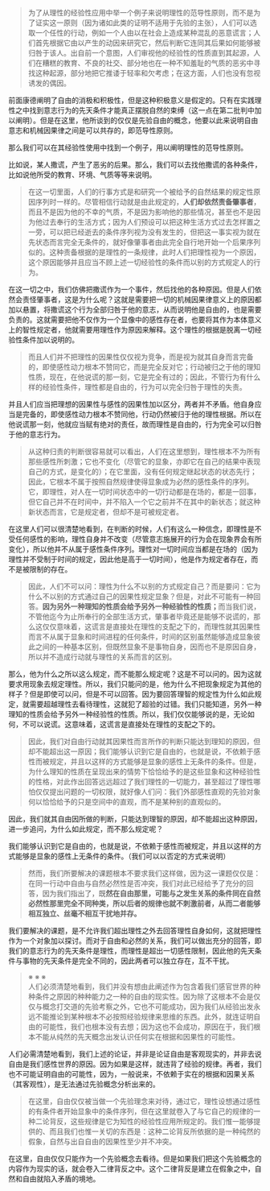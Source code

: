 <blockquote data-pid="GLbRGLjx">为了从理性的经验性应用中举一个例子来说明理性的范导性原则，而不是为了证实这一原则（因为诸如此类的证明不适用于先验的主张），人们可以选取一个任性的行动，例如一个人由以在社会上造成某种混乱的恶意谎言；人们首先根据它由以产生的动因来研究它，然后判断它连同其后果如何能够被归咎于该人。出自前一个意图，人们审视他的经验性的性质直到其起源，人们在糟糕的教育、不良的社交、部分地也在一种不知羞耻的气质的恶劣中寻找这种起源，部分地把它推诿于轻率和欠考虑；在这方面，人们也没有忽视诱发的偶因。</blockquote><p data-pid="jZ7lanQT">前面康德阐明了自由的消极和积极性，但是这种积极意义是假定的。只有在实践理性之中找到意志行为的先天条件才能真正摆脱自然的束缚（这一点在第二批判中加以阐明）。但是在这里，他所谈到的仅仅是先验自由的概念，他要以此来说明自由意志和机械因果律之间是可以共存的，即范导性原则。</p><p data-pid="XxaZT62D">那么我们可以在其经验性使用中找到一个例子，用以阐明理性的范导性原则。</p><p data-pid="w4neHKDi">比如说，某人撒谎，产生了恶劣的后果。那么，我们可以去找他撒谎的各种条件，比如说他所受的教育、环境、气质等等来说明。</p><blockquote data-pid="2zmcx5Tb">在这一切里面，人们的行事方式是和研究一个被给予的自然结果的规定性原因序列时一样的。尽管相信行动就是由此规定的，<b>人们却依然责备肇事者</b>，而且不是因为他的不幸的气质，不是因为影响他的那些情况，甚至也不是因为他过去奉行的生活方式；因为人们预设可以把这种生活方式过去怎样置之一旁，可以把已经逝去的条件序列视为没有发生的，但把这一事实视为就在先状态而言完全无条件的，就好像肇事者由此完全自行地开始一个后果序列似的。这种责备根据的是理性的一条规律，此时人们把理性视为一个原因，这个原因能够并且应当不顾上述一切经验性的条件而以别的方式规定人的行为。</blockquote><p data-pid="j59ywh3i">在这一切之中，我们仿佛把撒谎作为一个事件，然后找他的各种原因。但是人们依然会责怪肇事者，这是为什么呢？这就是需要把一切的机械因果律意义上的原因都加以悬置，将撒谎这个行为全部归咎于他的意志，从而说明他是自由的，也是需要负责的。这就需要把他不仅作为一个显像中的感性存在者，也要将其作为本体意义上的智性规定者，他就需要用理性作为原因来解释。这个理性的根据是脱离一切经验性条件加以说明的。</p><blockquote data-pid="cSG4KRg8">而且人们并不把理性的因果性仅仅视为竞争，而是视为就其自身而言完备的，即使感性动力根本不赞同它，而是完全反对它；行动被归之于他的理知性质，现在，在他说谎的那一刻，它是完全有过的；因此，不管行为有什么样的经验性条件，理性都是自由的，行为可以完全归咎于理性的失责。</blockquote><p data-pid="1xVyL5JV">并且人们应当把理想的因果性与感性的因果性加以区分，两者并不矛盾。他自身应当是完备的，即使感性动力根本不赞同他，行动仍然被归于他的理性根据。所以在他说谎那一刻，他就应当赋有绝对的责任，故而理性是自由的，行为完全可以归咎于他的意志行为。</p><blockquote data-pid="4dGtPC34">从这种归责的判断很容易就可以看出，人们在这里想到，理性根本不为所有那些感性所刺激；它也不变化（尽管它的显象，亦即它在自己的结果中表现自己的方式，是变化的）；在它里面，没有任何规定继起状态的状态先行；因此，它根本不属于按照自然规律使得显象成为必然的感性条件的序列。它，即理性，对人在一切时间状态中的一切行动都是在场的，都是一回事，但它自己并不在时间中，并不陷入一个它之前并不在其中的新状态；就这种新状态而言，它是规定者，但却不是可被规定者。</blockquote><p data-pid="TXR9AmNU">在这里人们可以很清楚地看到，在判断的时候，人们有这么一种信念，即理性是不受任何感性的影响，理性自身并不改变（尽管意志施展开的行为会在现象界会有所变化），所以他并不从属于感性条件序列。理性对一切时间应当都是在场的（因为理性并不受制于时间的规定，因此他是高于一切时间），他是作为规定者存在，而不是被限制的存在。</p><blockquote data-pid="Mqy_vOSS">因此，人们不可以问：理性为什么不以别的方式规定自己？而是要问：它为什么不以别的方式通过自己的因果性规定显象？但是，对此不可能有一种回答。<b>因为另外一种理知的性质会给予另外一种经验性的性质；</b>而当我们说，不管他迄今为止所奉行的全部生活方式，肇事者毕竟还是能够不说谎的，那么这仅仅意味着，这谎言是直接处在理性的支配之下的，而理性就其因果性而言不从属于显象和时间进程的任何条件，时间的区别虽然能够造成显象彼此之间的一种基本区别，但既然显象不是事物自身，因而也不是原因自身，所以并不造成行动就与理性的关系而言的区别。</blockquote><p data-pid="S1pSExo_">那么，他为什么之所以这么规定，而不能那么规定呢？这是不可以问的。因为这就要求用现象去规定理性。所以，我们只能问的是，他为什么不把现象规定为其他的样子？但是即使可以问，但是不可以回答。因为要回答理智的规定性为什么如此规定，就需要超越理性去看待理性，这就犯了超验的过错。我们只能知道，另外一种理知的性质会给予另外一种经验性的性质。所以，我们仅仅能够说的是，无论如何，不可以说谎。这意味着，这谎言是直接处在理性的支配之下的。</p><blockquote data-pid="aNU_iKl9">因此，我们对自由行动就其因果性而言所作的判断只能达到理知的原因，但却不能超出这一原因；我们能够认识到它是自由的，也就是说，不依赖于感性而被规定，并且以这样的方式能够是显象的感性上无条件的条件。但是，为什么理知的性质在呈现出来的情势下恰恰给予的是这些显象和这种经验性的性格，对此作出回答远远超过了我们理性的一切能力，甚至超过了理性哪怕仅仅提出问题的一切权限，就好像人们问：我们外部感性直观的先验对象何以恰恰给予的只是空间中的直观，而不是某种别的直观似的。</blockquote><p data-pid="OiC38EAf">因此，我们就其自由因所做的判断，只能达到理智的原因，却不能超出这种原因，进一步追问，为什么如此规定，而不那么规定呢？</p><p data-pid="TdXKY5Wn">我们能够认识到它是自由的，也就是说，不依赖于感性而被规定，并且以这样的方式能够是显象的感性上无条件的条件。（我们可以以否定的方式来说明）</p><blockquote data-pid="z_y-Un6u">然而，我们所要解决的课题根本不要求我们这样做，因为这一课题仅仅是：在同一行动中自由与自然必然性是否冲突，我们对此已经给予了充分的回答，因为我们指出了，既<b>然在自由那里，可能与之发生关系的条件同在自然必然性那里完全不同种类，所以后者的规律也就不刺激前者，从而二者能够相互独立、丝毫不相互干扰地并存。</b></blockquote><p data-pid="2RFVESbz">我们要解决的课题，是不允许我们超出理性之外去回答理性自身如何，这就把理性作为一个对象加以探讨。而对于自由和必然的关系，我们可以做出充分的回答，即我们的意志行为的先天条件是理性，而理性是超出一切感性限制，因此他的先天条件与事物的先天条件是完全不同的，因此两者可以独立存在，互不干扰。</p><blockquote data-pid="W5-vzviS">※ ※ ※<br>人们必须清楚地看到，我们并没有想由此阐述作为包含着我们感官世界的种种条件之原因的种种能力之一种的自由的现实性。因为除了这根本不会是仅仅与概念打交道的先验考察之外，它也不可能成功，因为我们从经验出发永远不能推论到某种根本不必按照经验规律来思维的东西。此外，就连证明自由的可能性，我们也根本没有去想；因为这也不会成功，原因在于，我们根本不能从纯然的先天概念出发认识任何实在根据和因果性的可能性。</blockquote><p data-pid="4cJiDBKi">人们必需清楚地看到，我们上述的论证，并非是论证自由是客观现实的，并非去说自由是我们感性世界的原因。因为如果是这样，就违背了经验的规律。再者，我们也不可能证明自由的可能性，因为，一般说来，不依赖于实在的根据和因果关系（其客观性），是无法通过先验概念分析出来的。</p><blockquote data-pid="rYuvZYH7">在这里，自由仅仅被当做一个先验理念来对待，通过它，理性设想通过感性的有条件者开始显象中的条件序列，但在这里就卷入了与它自己的规律的一种二论背反，这些规律是它为知性的经验性应用所规定的。我们惟一能够提供的、而且我们也惟一关切的东西是：这种二论背反所依据的是一种纯然的假象，自然与出自自由的因果性至少并不冲突。</blockquote><p data-pid="ASzX4XSP">在这里，自由仅仅只能作为一个先验概念去看待。但是如果我们把这个先验概念的内容作为现实的话，就会卷入二律背反之中。这个二律背反是建立在假象之中，自然和自由就陷入矛盾的境地。</p><p></p>